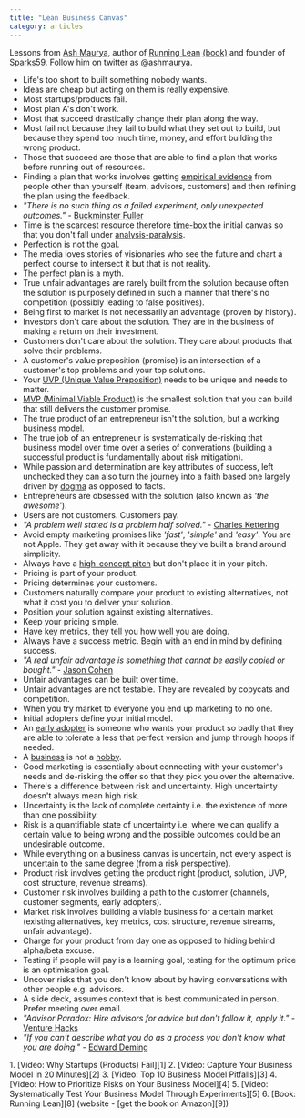 ```yaml
---
title: "Lean Business Canvas"
category: articles
---
```


Lessons from [Ash Maurya][7], author of [Running Lean][8] [(book)][9] and founder
of [Sparks59][10]. Follow him on twitter as [@ashmaurya][7].

* Life's too short to built something nobody wants.
* Ideas are cheap but acting on them is really expensive.
* Most startups/products fail.
* Most plan A's don't work.
* Most that succeed drastically change their plan along the way.
* Most fail not because they fail to build what they set out to build, but because they spend too much time, money, and effort building the wrong product.
* Those that succeed are those that are able to find a plan that works before running out of resources.
* Finding a plan that works involves getting [empirical evidence][11] from people other than yourself (team, advisors, customers) and then refining the plan using the feedback.
* _"There is no such thing as a failed experiment, only unexpected outcomes."_ - [Buckminster Fuller][6]
* Time is the scarcest resource therefore [time-box][12] the initial canvas so that you don't fall under [analysis-paralysis][13].
* Perfection is not the goal.
* The media loves stories of visionaries who see the future and chart a perfect course to intersect it but that is not reality.
* The perfect plan is a myth.
* True unfair advantages are rarely built from the solution because often the solution is purposely defined in such a manner that there's no competition (possibly leading to false positives).
* Being first to market is not necessarily an advantage (proven by history).
* Investors don't care about the solution. They are in the business of making a return on their investment.
* Customers don't care about the solution. They care about products that solve their problems.
* A customer's value preposition (promise) is an intersection of a customer's top problems and your top solutions.
* Your [UVP (Unique Value Preposition)][20] needs to be unique and needs to matter.
* [MVP (Minimal Viable Product)][21] is the smallest solution that you can build that still delivers the customer promise.
* The true product of an entrepreneur isn't the solution, but a working business model.
* The true job of an entrepreneur is systematically de-risking that business model over time over a series of converations (building a successful product is fundamentally about risk mitigation).
* While passion and determination are key attributes of success, left unchecked they can also turn the journey into a faith based one largely driven by [dogma][14] as opposed to facts.
* Entrepreneurs are obsessed with the solution (also known as _'the awesome'_).
* Users are not customers. Customers pay.
* _"A problem well stated is a problem half solved."_ - [Charles Kettering][15]
* Avoid empty marketing promises like _'fast'_, _'simple'_ and _'easy'_. You are not Apple. They get away with it because they've built a brand around simplicity.
* Always have a [high-concept pitch][22] but don't place it in your pitch.
* Pricing is part of your product.
* Pricing determines your customers.
* Customers naturally compare your product to existing alternatives, not what it cost you to deliver your solution.
* Position your solution against existing alternatives.
* Keep your pricing simple.
* Have key metrics, they tell you how well you are doing.
* Always have a success metric. Begin with an end in mind by defining success.
* _"A real unfair advantage is something that cannot be easily copied or bought."_ - [Jason Cohen][16]
* Unfair advantages can be built over time.
* Unfair advantages are not testable. They are revealed by copycats and competition.
* When you try market to everyone you end up marketing to no one.
* Initial adopters define your initial model.
* An [early adopter][17] is someone who wants your product so badly that they are able to tolerate a less that perfect version and jump through hoops if needed.
* A [business][23] is not a [hobby][24].
* Good marketing is essentially about connecting with your customer's needs and de-risking the offer so that they pick you over the alternative.
* There's a difference between risk and uncertainty. High uncertainty doesn't always mean high risk.
* Uncertainty is the lack of complete certainty i.e. the existence of more than one possibility.
* Risk is a quantifiable state of uncertainty i.e. where we can qualify a certain value to being wrong and the possible outcomes could be an undesirable outcome.
* While everything on a business canvas is uncertain, not every aspect is uncertain to the same degree (from a risk perspective).
* Product risk involves getting the product right (product, solution, UVP, cost structure, revenue streams).
* Customer risk involves building a path to the customer (channels, customer segments, early adopters).
* Market risk involves building a viable business for a certain market (existing alternatives, key metrics, cost structure, revenue streams, unfair advantage).
* Charge for your product from day one as opposed to hiding behind alpha/beta excuse.
* Testing if people will pay is a learning goal, testing for the optimum price is an optimisation goal.
* Uncover risks that you don't know about by having conversations with other people e.g. advisors.
* A slide deck, assumes context that is best communicated in person. Prefer meeting over email.
* _"Advisor Paradox: Hire advisors for advice but don't follow it, apply it."_ - [Venture Hacks][18]
* _"If you can't describe what you do as a process you don't know what you are doing."_ - [Edward Deming][19]

<div markdown="1" class="post-footnotes">
1. [Video: Why Startups (Products) Fail][1]
2. [Video: Capture Your Business Model in 20 Minutes][2]
3. [Video: Top 10 Business Model Pitfalls][3]
4. [Video: How to Prioritize Risks on Your Business Model][4]
5. [Video: Systematically Test Your Business Model Through Experiments][5]
6. [Book: Running Lean][8] (website - [get the book on Amazon][9])
</div>

[1]: https://www.youtube.com/watch?v=ouHDNBT_leg
[2]: https://www.youtube.com/watch?v=7o8uYdUaFR4
[3]: https://www.youtube.com/watch?v=5sn7pZXY5b4
[4]: https://www.youtube.com/watch?v=01z7EPXS42k
[5]: https://www.youtube.com/watch?v=WiMZWCg1Hu8
[6]: http://en.wikipedia.org/wiki/Buckminster_Fuller
[7]: https://twitter.com/ashmaurya
[8]: http://runninglean.co/
[9]: http://www.amazon.com/gp/product/1449305172/ref=as_li_qf_sp_asin_il_tl?ie=UTF8&camp=1789&creative=9325&creativeASIN=1449305172&linkCode=as2&tag=kingori-20
[10]: http://www.spark59.com/
[11]: http://en.wikipedia.org/wiki/Empirical_evidence
[12]: http://en.wikipedia.org/wiki/Timeboxing
[13]: http://en.wikipedia.org/wiki/Analysis_paralysis
[14]: http://en.wikipedia.org/wiki/Dogma
[15]: http://en.wikipedia.org/wiki/Charles_F._Kettering
[16]: http://blog.asmartbear.com/
[17]: http://en.wikipedia.org/wiki/Early_adopter
[18]: http://venturehacks.com/
[19]: http://en.wikipedia.org/wiki/W._Edwards_Deming
[20]: http://en.wikipedia.org/wiki/Value_proposition
[21]: http://en.wikipedia.org/wiki/Minimum_viable_product
[22]: http://venturehacks.com/articles/high-concept-pitch
[23]: http://en.wikipedia.org/wiki/Business
[24]: http://en.wikipedia.org/wiki/Hobby



